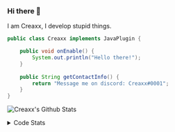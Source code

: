 ### Hi there 👋

I am Creaxx, I develop stupid things. 

```java
public class Creaxx implements JavaPlugin {

    public void onEnable() {
        System.out.println("Hello there!");
    }
    
    public String getContactInfo() {
        return "Message me on discord: Creaxx#0001";
    }
}
```

![Creaxx's Github Stats](https://github-readme-stats.vercel.app/api?username=CreaxxOG&show_icons=true&theme=dark&count_private=true)

<details>
  <summary>Code Stats</summary>

<!--START_SECTION:waka-->
![Code Time](http://img.shields.io/badge/Code%20Time-1%2C337%20hrs%2058%20mins-blue)

![Lines of code](https://img.shields.io/badge/From%20Hello%20World%20I%27ve%20Written-591.7%20thousand%20lines%20of%20code-blue)

**🐱 My GitHub Data** 

> 📦 66.4 kB Used in GitHub's Storage 
 > 
> 🏆 1,868 Contributions in the Year 2023
 > 
> 🚫 Not Opted to Hire
 > 
> 📜 4 Public Repositories 
 > 
> 🔑 2 Private Repositories 
 > 
**I'm a Night 🦉** 

```text
🌞 Morning                302 commits         ██░░░░░░░░░░░░░░░░░░░░░░░   07.03 % 
🌆 Daytime                1834 commits        ███████████░░░░░░░░░░░░░░   42.71 % 
🌃 Evening                2097 commits        ████████████░░░░░░░░░░░░░   48.84 % 
🌙 Night                  61 commits          ░░░░░░░░░░░░░░░░░░░░░░░░░   01.42 % 
```
📅 **I'm Most Productive on Saturday** 

```text
Monday                   518 commits         ███░░░░░░░░░░░░░░░░░░░░░░   12.06 % 
Tuesday                  603 commits         ████░░░░░░░░░░░░░░░░░░░░░   14.04 % 
Wednesday                619 commits         ████░░░░░░░░░░░░░░░░░░░░░   14.42 % 
Thursday                 664 commits         ████░░░░░░░░░░░░░░░░░░░░░   15.46 % 
Friday                   405 commits         ██░░░░░░░░░░░░░░░░░░░░░░░   09.43 % 
Saturday                 772 commits         ████░░░░░░░░░░░░░░░░░░░░░   17.98 % 
Sunday                   713 commits         ████░░░░░░░░░░░░░░░░░░░░░   16.60 % 
```


📊 **This Week I Spent My Time On** 

```text
💬 Programming Languages: 
Java                     26 hrs              ███████████████████████░░   92.61 % 
XML                      1 hr 2 mins         █░░░░░░░░░░░░░░░░░░░░░░░░   03.70 % 
Kotlin                   45 mins             █░░░░░░░░░░░░░░░░░░░░░░░░   02.72 % 
YAML                     7 mins              ░░░░░░░░░░░░░░░░░░░░░░░░░   00.46 % 
IDEA_MODULE              2 mins              ░░░░░░░░░░░░░░░░░░░░░░░░░   00.17 % 

🔥 Editors: 
IntelliJ                 28 hrs 4 mins       █████████████████████████   100.00 % 
```

**I Mostly Code in Java** 

```text
Java                     56 repos            ███████████████████░░░░░░   76.71 % 
Kotlin                   10 repos            ███░░░░░░░░░░░░░░░░░░░░░░   13.70 % 
CSS                      2 repos             █░░░░░░░░░░░░░░░░░░░░░░░░   02.74 % 
EJS                      1 repo              ░░░░░░░░░░░░░░░░░░░░░░░░░   01.37 % 
JavaScript               1 repo              ░░░░░░░░░░░░░░░░░░░░░░░░░   01.37 % 
```




 Last Updated on 15/06/2023 01:42:41 UTC
<!--END_SECTION:waka-->
</details>
